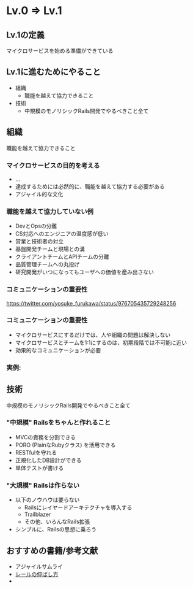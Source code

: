 # Lv.0 => Lv.1

## Lv.1の定義

マイクロサービスを始める準備ができている

## Lv.1に進むためにやること

- 組織
  - 職能を越えて協力できること
- 技術
  - 中規模のモノリシックRails開発でやるべきこと全て
  
## 組織

職能を越えて協力できること

### マイクロサービスの目的を考える

- ...
- 達成するためには必然的に、職能を越えて協力する必要がある
- アジャイル的な文化

### 職能を越えて協力していない例

- DevとOpsの分離
- CS対応へのエンジニアの温度感が低い
- 営業と技術者の対立
- 基盤開発チームと現場との溝
- クライアントチームとAPIチームの分離
- 品質管理チームへの丸投げ
- 研究開発がいつになってもユーザへの価値を産み出さない

### コミュニケーションの重要性

https://twitter.com/yosuke_furukawa/status/976705435729248256

### コミュニケーションの重要性

- マイクロサービスにするだけでは、人や組織の問題は解決しない
- マイクロサービスとチームを1:1にするのは、初期段階では不可能に近い
- 効果的なコミュニケーションが必要

### 実例:

## 技術

中規模のモノリシックRails開発でやるべきこと全て

### "中規模" Railsをちゃんと作れること

- MVCの責務を分割できる
- PORO (PlainなRubyクラス) を活用できる
- RESTfulを守れる
- 正規化したDB設計ができる
- 単体テストが書ける

### "大規模" Railsは作らない

- 以下のノウハウは要らない
  - Railsにレイヤードアーキテクチャを導入する
  - Trailblazer
  - その他、いろんなRails拡張
- シンプルに、Railsの思想に乗ろう

## おすすめの書籍/参考文献

- アジャイルサムライ
- [レールの伸ばし方](https://speakerdeck.com/willnet/rerufalseshen-basifang)
- []()
